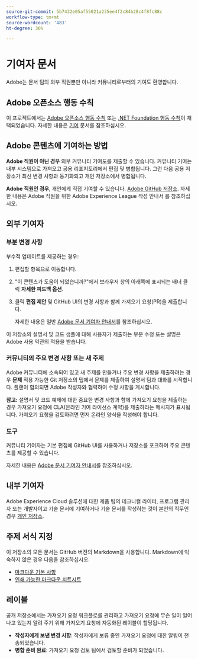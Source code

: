 ```yaml
---
source-git-commit: 5b7432e05af55021a235ee4f2c84b28c4f8fc88c
workflow-type: tm+mt
source-wordcount: '483'
ht-degree: 36%

---
```

# 기여자 문서

Adobe는 문서 팀의 외부 직원뿐만 아니라 커뮤니티로부터의 기여도 환영합니다.

## Adobe 오픈소스 행동 수칙

이 프로젝트에서는 [Adobe 오픈소스 행동 수칙](code-of-conduct.md) 또는 [.NET Foundation 행동 수칙](https://dotnetfoundation.org/code-of-conduct)이 채택되었습니다. 자세한 내용은 [기여](contributing.md) 문서를 참조하십시오.

## Adobe 콘텐츠에 기여하는 방법

**Adobe 직원이 아닌 경우** 외부 커뮤니티 기여도를 제출할 수 있습니다. 커뮤니티 기여는 내부 시스템으로 가져오고 공용 리포지토리에서 편집 및 병합됩니다. 그런 다음 공용 저장소가 최신 변경 사항과 동기화되고 개인 저장소에서 병합됩니다.

**Adobe 직원인 경우**, 개인에게 직접 기여할 수 있습니다. [Adobe GitHub 저장소](https://git.corp.adobe.com/AdobeDocs/). 자세한 내용은 Adobe 직원을 위한 Adobe Experience League 작성 안내서 를 참조하십시오.

## 외부 기여자

### 부분 변경 사항

부수적 업데이트를 제공하는 경우:

1. 편집할 항목으로 이동합니다.
1. &quot;이 콘텐츠가 도움이 되었습니까?&quot;에서 브라우저 창의 아래쪽에 표시되는 배너 클릭 **자세한 피드백 옵션**.
1. 클릭 **편집 제안** 및 GitHub UI의 변경 사항과 함께 가져오기 요청(PR)을 제출합니다.

   자세한 내용은 일반 [Adobe 문서 기여자 안내서](https://experienceleague.adobe.com/docs/contributor/contributor-guide/introduction.html?lang=ko)를 참조하십시오.

이 저장소의 설명서 및 코드 샘플에 대해 사용자가 제출하는 부분 수정 또는 설명은 Adobe 사용 약관의 적용을 받습니다.

### 커뮤니티의 주요 변경 사항 또는 새 주제

Adobe 커뮤니티에 소속되어 있고 새 주제를 만들거나 주요 변경 사항을 제출하려는 경우 **문제** 적용 가능한 Git 저장소의 탭에서 문제를 제출하여 설명서 팀과 대화를 시작합니다. 플랜이 합의되면 Adobe 작성자와 협력하여 수정 사항을 게시합니다.

**참고:** 설명서 및 코드 예제에 대한 중요한 변경 사항과 함께 가져오기 요청을 제출하는 경우 가져오기 요청에 CLA(온라인 기여 라이선스 계약)를 제출하라는 메시지가 표시됩니다. 가져오기 요청을 검토하려면 먼저 온라인 양식을 작성해야 합니다.

### 도구

커뮤니티 기여자는 기본 편집에 GitHub UI를 사용하거나 저장소를 포크하여 주요 콘텐츠를 제공할 수 있습니다.

자세한 내용은 [Adobe 문서 기여자 안내서](https://experienceleague.adobe.com/docs/contributor/contributor-guide/introduction.html?lang=ko)를 참조하십시오.

## 내부 기여자

Adobe Experience Cloud 솔루션에 대한 제품 팀의 테크니컬 라이터, 프로그램 관리자 또는 개발자이고 기술 문서에 기여하거나 기술 문서를 작성하는 것이 본인의 직무인 경우 [개인 저장소](https://git.corp.adobe.com/AdobeDocs).

## 주제 서식 지정

이 저장소의 모든 문서는 GitHub 버전의 Markdown을 사용합니다. Markdown에 익숙하지 않은 경우 다음을 참조하십시오.

* [마크다운 기본 사항](https://help.github.com/articles/getting-started-with-writing-and-formatting-on-github/)
* [인쇄 가능한 마크다운 치트시트 ](https://guides.github.com/pdfs/markdown-cheatsheet-online.pdf)

## 레이블

공개 저장소에서는 가져오기 요청 워크플로를 관리하고 가져오기 요청에 무슨 일이 일어나고 있는지 알려 주기 위해 가져오기 요청에 자동화된 레이블이 할당됩니다.

* **작성자에게 보낸 변경 사항**: 작성자에게 보류 중인 가져오기 요청에 대한 알림이 전송되었습니다.
* **병합 준비 완료**: 가져오기 요청 검토 팀에서 검토할 준비가 되었습니다.
